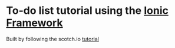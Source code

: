 # To-do list tutorial using the [Ionic Framework](http://ionicframework.com/) 

Built by following the scotch.io [tutorial](https://scotch.io/tutorials/create-your-first-mobile-app-with-angularjs-and-ionic)

